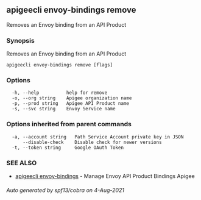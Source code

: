 ## apigeecli envoy-bindings remove

Removes an Envoy binding from an API Product

### Synopsis

Removes an Envoy binding from an API Product

```
apigeecli envoy-bindings remove [flags]
```

### Options

```
  -h, --help          help for remove
  -o, --org string    Apigee organization name
  -p, --prod string   Apigee API Product name
  -s, --svc string    Envoy Service name
```

### Options inherited from parent commands

```
  -a, --account string   Path Service Account private key in JSON
      --disable-check    Disable check for newer versions
  -t, --token string     Google OAuth Token
```

### SEE ALSO

* [apigeecli envoy-bindings](apigeecli_envoy-bindings.md)	 - Manage Envoy API Product Bindings Apigee

###### Auto generated by spf13/cobra on 4-Aug-2021
